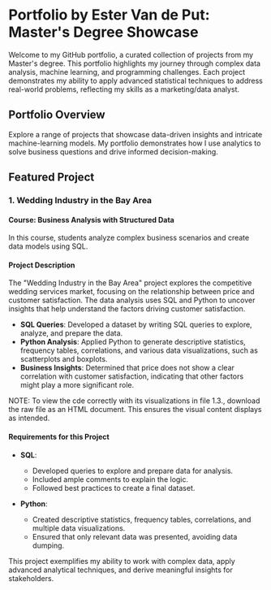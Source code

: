 # Portfolio by Ester Van de Put: Master's Degree Showcase

Welcome to my GitHub portfolio, a curated collection of projects from my Master's degree. This portfolio highlights my journey through complex data analysis, machine learning, and programming challenges. Each project demonstrates my ability to apply advanced statistical techniques to address real-world problems, reflecting my skills as a marketing/data analyst.

## Portfolio Overview
Explore a range of projects that showcase data-driven insights and intricate machine-learning models. My portfolio demonstrates how I use analytics to solve business questions and drive informed decision-making.

## Featured Project

### 1. Wedding Industry in the Bay Area
#### Course: Business Analysis with Structured Data
In this course, students analyze complex business scenarios and create data models using SQL.

#### Project Description
The "Wedding Industry in the Bay Area" project explores the competitive wedding services market, focusing on the relationship between price and customer satisfaction. The data analysis uses SQL and Python to uncover insights that help understand the factors driving customer satisfaction.

- **SQL Queries**: Developed a dataset by writing SQL queries to explore, analyze, and prepare the data.
- **Python Analysis**: Applied Python to generate descriptive statistics, frequency tables, correlations, and various data visualizations, such as scatterplots and boxplots.
- **Business Insights**: Determined that price does not show a clear correlation with customer satisfaction, indicating that other factors might play a more significant role.

NOTE: To view the cde correctly with its visualizations in file 1.3., download the raw file as an HTML document. This ensures the visual content displays as intended.

#### Requirements for this Project
- **SQL**:
  - Developed queries to explore and prepare data for analysis.
  - Included ample comments to explain the logic.
  - Followed best practices to create a final dataset.
  
- **Python**:
  - Created descriptive statistics, frequency tables, correlations, and multiple data visualizations.
  - Ensured that only relevant data was presented, avoiding data dumping.

This project exemplifies my ability to work with complex data, apply advanced analytical techniques, and derive meaningful insights for stakeholders.
